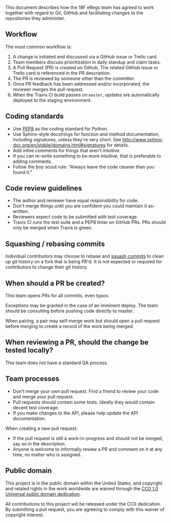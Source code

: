This document describes how the 18F eRegs team has agreed to work together
with regard to Git, GitHub and facilitating changes to the repositories they
administer.

## Workflow

The most common workflow is:

1. A change is initiated and discussed via a GitHub issue or Trello card.
1. Team members discuss prioritization in daily standup and claim tasks.
1. A Pull Request (PR) is created on Github. The related GitHub issue or Trello
   card is referenced in the PR description.
1. The PR is reviewed by someone other than the committer.
1. Once PR feedback has been addressed and/or incorporated, the reviewer merges
   the pull request.
1. When the Travis CI build passes on `master`, updates are automatically
   deployed to the staging environment.

## Coding standards

* Use [PEP8](https://www.python.org/dev/peps/pep-0008/) as the coding standard
  for Python.
* Use Sphinx-style docstrings for function and method documentation, including
  signatures, unless they're very short. See
  http://www.sphinx-doc.org/en/stable/domains.html#signatures for details.
* Add inline comments for things that aren't intuitive.
* If you can re-write something to be more intuitive, that is preferable to
  adding comments.
* Follow the boy scout rule: "Always leave the code cleaner than you
  found it."

## Code review guidelines

* The author and reviewer have equal responsibility for code.
* Don't merge things until you are confident you could maintain it as-written.
* Reviewers expect code to be submitted with test coverage.
* Travis CI runs the test suite and a PEP8 linter on GitHub PRs. PRs should only
  be merged when Travis is green.

## Squashing / rebasing commits

Individual contributors may choose to rebase and [squash
commits](https://git-scm.com/book/en/v2/Git-Tools-Rewriting-History#Squashing-Commits)
to clean up git history on a fork that is being PR'd. It is not expected or
required for contributors to change their git history.

## When should a PR be created?

This team opens PRs for all commits, even typos.

Exceptions may be granted in the case of an imminent deploy. The team should be
consulting before pushing code directly to master.

When pairing, a pair may self-merge work but should open a pull request before
merging to create a record of the work being merged.

## When reviewing a PR, should the change be tested locally?

This team does not have a standard QA process.

## Team processes

* Don't merge your own pull request. Find a friend to review your code and merge your pull request.
* Pull requests should contain some tests. Ideally they would contain decent test coverage.
* If you make changes to the API, please help update the API documentation.

When creating a new pull request:

* If the pull request is still a work-in-progress and should not be merged, say
  so in the description.
* Anyone is welcome to informally review a PR and comment on it at any time, no
  matter who is assigned.

## Public domain

This project is in the public domain within the United States, and
copyright and related rights in the work worldwide are waived through
the [CC0 1.0 Universal public domain dedication](https://creativecommons.org/publicdomain/zero/1.0/).

All contributions to this project will be released under the CC0
dedication. By submitting a pull request, you are agreeing to comply
with this waiver of copyright interest.
